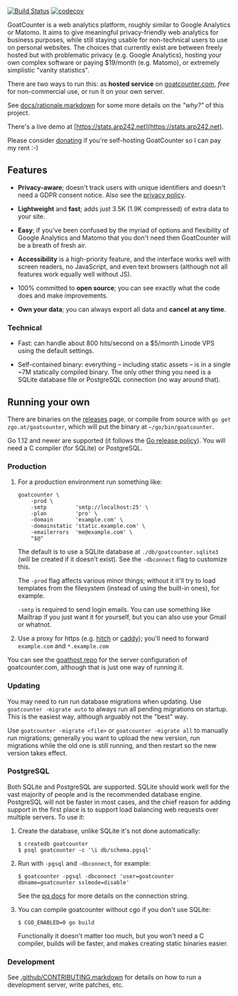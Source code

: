 [![Build Status](https://travis-ci.org/zgoat/goatcounter.svg?branch=master)](https://travis-ci.org/zgoat/goatcounter)
[![codecov](https://codecov.io/gh/zgoat/goatcounter/branch/master/graph/badge.svg)](https://codecov.io/gh/zgoat/goatcounter)

GoatCounter is a web analytics platform, roughly similar to Google Analytics or
Matomo. It aims to give meaningful privacy-friendly web analytics for business
purposes, while still staying usable for non-technical users to use on personal
websites. The choices that currently exist are between freely hosted but with
problematic privacy (e.g. Google Analytics), hosting your own complex software
or paying $19/month (e.g. Matomo), or extremely simplistic "vanity statistics".

There are two ways to run this: as **hosted service** on [goatcounter.com][www],
*free* for non-commercial use, or run it on your own server.

See [docs/rationale.markdown](docs/rationale.markdown) for some more details on
the *"why?"* of this project.

There's a live demo at [https://stats.arp242.net](https://stats.arp242.net).

Please consider [donating][patreon] if you're self-hosting GoatCounter so I can
pay my rent :-)

[patreon]: https://www.patreon.com/arp242
[www]: https://www.goatcounter.com

Features
--------

- **Privacy-aware**; doesn't track users with unique identifiers and doesn't
  need a GDPR consent notice. Also see the [privacy policy][privacy].

- **Lightweight** and **fast**; adds just 3.5K (1.9K compressed) of extra data
  to your site.

- **Easy**; if you've been confused by the myriad of options and flexibility of
  Google Analytics and Matomo that you don't need then GoatCounter will be a
  breath of fresh air. 

- **Accessibility** is a high-priority feature, and the interface works well
  with screen readers, no JavaScript, and even text browsers (although not all
  features work equally well without JS).

- 100% committed to **open source**; you can see exactly what the code does and
  make improvements.

- **Own your data**; you can always export all data and **cancel at any time**.

[privacy]: https://www.goatcounter.com/privacy

### Technical

- Fast: can handle about 800 hits/second on a $5/month Linode VPS using the
  default settings.

- Self-contained binary: everything – including static assets – is in a single
  ~7M statically compiled binary. The only other thing you need is a SQLite
  database file or PostgreSQL connection (no way around that).

Running your own
----------------

There are binaries on the [releases][release] page, or compile from source with
`go get zgo.at/goatcounter`, which will put the binary at
`~/go/bin/goatcounter`.

Go 1.12 and newer are supported (it follows the [Go release policy][rp]). You
will need a C compiler (for SQLite) or PostgreSQL.

[release]: https://github.com/zgoat/goatcounter/releases
[rp]: https://golang.org/doc/devel/release.html#policy

### Production

1. For a production environment run something like:

       goatcounter \
           -prod \
           -smtp         'smtp://localhost:25' \
           -plan         'pro' \
           -domain       'example.com' \
           -domainstatic 'static.example.com' \
           -emailerrors  'me@example.com' \
           "$@"

   The default is to use a SQLite database at `./db/goatcounter.sqlite3` (will
   be created if it doesn't exist). See the `-dbconnect` flag to customize this.

   The `-prod` flag affects various minor things; without it it'll try to load
   templates from the filesystem (instead of using the built-in ones), for
   example.

   `-smtp` is required to send login emails. You can use something like Mailtrap
   if you just want it for yourself, but you can also use your Gmail or whatnot.

2. Use a proxy for https (e.g. [hitch][hitch] or [caddy][caddy]); you'll need to
   forward `example.com` and `*.example.com`

You can see the [goathost repo][goathost] for the server configuration of
goatcounter.com, although that is just one way of running it.

[hitch]: https://github.com/varnish/hitch
[caddy]: https://caddyserver.com/
[goathost]: https://github.com/zgoat/goathost

### Updating

You may need to run run database migrations when updating. Use  `goatcounter
-migrate auto` to always run all pending migrations on startup. This is the
easiest way, although arguably not the "best" way.

Use `goatcounter -migrate <file>` or `goatcounter -migrate all` to manually run
migrations; generally you want to upload the new version, run migrations while
the old one is still running, and then restart so the new version takes effect.

### PostgreSQL

Both SQLite and PostgreSQL are supported. SQLite should work well for the vast
majority of people and is the recommended database engine. PostgreSQL will not
be faster in most cases, and the chief reason for adding support in the first
place is to support load balancing web requests over multiple servers. To use
it:

1. Create the database, unlike SQLite it's not done automatically:

       $ createdb goatcounter
       $ psql goatcounter -c '\i db/schema.pgsql'

2. Run with `-pgsql` and `-dbconnect`, for example:

       $ goatcounter -pgsql -dbconnect 'user=goatcounter dbname=goatcounter sslmode=disable'

   See the [pq docs][pq] for more details on the connection string.

3. You can compile goatcounter without cgo if you don't use SQLite:

       $ CGO_ENABLED=0 go build

   Functionally it doesn't matter too much, but you won't need a C compiler,
   builds will be faster, and makes creating static binaries easier.

[pq]: https://godoc.org/github.com/lib/pq

### Development

See [.github/CONTRIBUTING.markdown](/.github/CONTRIBUTING.markdown) for details
on how to run a development server, write patches, etc.
